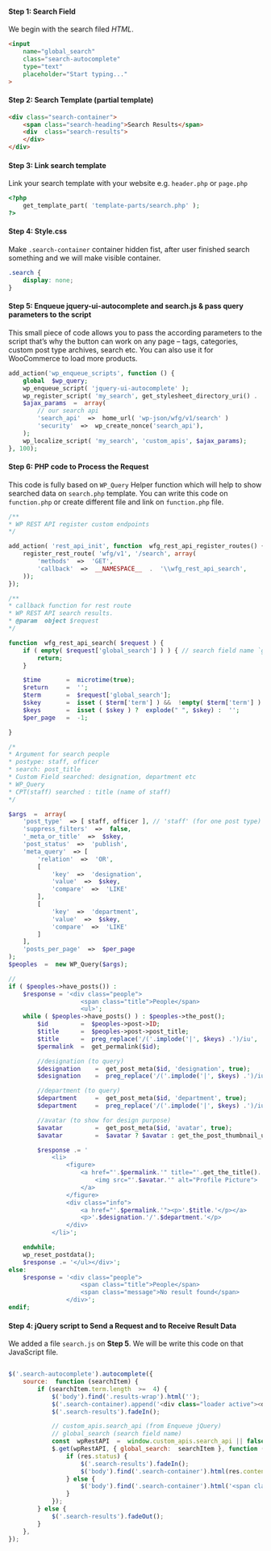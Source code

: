 #### Step 1: Search Field
We begin with the search filed *HTML*. 

``` html
<input
	name="global_search"
	class="search-autocomplete"
	type="text"
	placeholder="Start typing..."
>
```

#### Step 2: Search Template (partial template)

``` html
<div class="search-container">
	<span class="search-heading">Search Results</span>
	<div  class="search-results">
	</div>
</div>

```
#### Step 3: Link search template

Link your search template with your website
e.g. `header.php` or `page.php`

``` php
<?php
	get_template_part( 'template-parts/search.php' );
?>
```

#### Step 4: Style.css
Make `.search-container` container hidden fist, after user finished search something and we will make visible container.

``` scss
.search {
	display: none;
}
```

#### Step 5: Enqueue jquery-ui-autocomplete and search.js & pass query parameters to the script

This small piece of code allows you to pass the according parameters to the script that’s why the button can work on any page – tags, categories, custom post type archives, search etc. You can also use it for WooCommerce to load more products.

``` php
add_action('wp_enqueue_scripts', function () {
	global  $wp_query;
	wp_enqueue_script( 'jquery-ui-autocomplete' );
	wp_register_script( 'my_search', get_stylesheet_directory_uri() . '/search.js', array('jquery') );
	$ajax_params  =  array(
		// our search api
		'search_api'  =>  home_url( 'wp-json/wfg/v1/search' )
		'security'  =>  wp_create_nonce('search_api'),
	);
	wp_localize_script( 'my_search', 'custom_apis', $ajax_params);
}, 100);

```

#### Step 6: PHP code to Process the Request 

This code is fully based on `WP_Query`
Helper function which will help to show searched data on `search.php` template.
You can write this code on `function.php` or create different file and link on `function.php` file.


``` php
/**
* WP REST API register custom endpoints
*/

add_action( 'rest_api_init', function  wfg_rest_api_register_routes() {
	register_rest_route( 'wfg/v1', '/search', array(
		'methods'  =>  'GET',
		'callback'  =>  __NAMESPACE__  .  '\\wfg_rest_api_search',
	));
});

```

``` php
/**
* callback function for rest route
* WP REST API search results.
* @param  object $request
*/

function  wfg_rest_api_search( $request ) {
	if ( empty( $request['global_search'] ) ) { // search field name `global_search`
		return;
	}

	$time		=  microtime(true);
	$return		=  '';
	$term		=  $request['global_search'];
	$skey		=  isset ( $term['term'] ) &&  !empty( $term['term'] ) ? $term['term'] :  '';
	$keys		=  isset ( $skey ) ?  explode(" ", $skey) :  '';
	$per_page  	=  -1;

}

/*
* Argument for search people
* postype: staff, officer
* search: post_title
* Custom Field searched: designation, department etc
* WP_Query
* CPT(staff) searched : title (name of staff)
*/

$args  =  array(
	'post_type'  => [ staff, officer ], // 'staff' (for one post type)
	'suppress_filters'  =>  false,
	'_meta_or_title'  =>  $skey,
	'post_status'  =>  'publish',
	'meta_query'  => [
		'relation'  =>  'OR',
		[
			'key'  =>  'designation',
			'value'  =>  $skey,
			'compare'  =>  'LIKE'
		],
		[
			'key'  =>  'department',
			'value'  =>  $skey,
			'compare'  =>  'LIKE'
		]
	],
	'posts_per_page'  =>  $per_page
);
$peoples  =  new WP_Query($args);

// 
if ( $peoples->have_posts()) :
	$response = '<div class="people">
					<span class="title">People</span>
					<ul>';
	while ( $peoples->have_posts() ) : $peoples->the_post();
		$id  		=  $peoples->post->ID;
		$title  	=  $peoples->post->post_title;
		$title  	=  preg_replace('/('.implode('|', $keys) .')/iu', '<span>\0</span>', $title);
		$permalink  =  get_permalink($id);

		//designation (to query)
		$designation	=  get_post_meta($id, 'designation', true);
		$designation 	=  preg_replace('/('.implode('|', $keys) .')/iu', '<span>\0</span>', $designation);

		//department (to query)
		$department		=  get_post_meta($id, 'department', true);
		$department 	=  preg_replace('/('.implode('|', $keys) .')/iu', '<span>\0</span>', $designation);

		//avatar (to show for design purpose)
		$avatar			=  get_post_meta($id, 'avatar', true);
		$avatar			=  $avatar ? $avatar : get_the_post_thumbnail_url($id);

		$response .= '
			<li>
				<figure>
					<a href="'.$permalink.'" title="'.get_the_title().'">
						<img src="'.$avatar.'" alt="Profile Picture">
					</a>
				</figure>
				<div class="info">
					<a href="'.$permalink.'"><p>'.$title.'</p></a>
					<p>'.$designation.'/'.$department.'</p>
				</div>
			</li>';

	endwhile;
	wp_reset_postdata();
	$response .= '</ul></div>';
else:
	$response =	'<div class="people">
					<span class="title">People</span>
					<span class="message">No result found</span>
				</div>';
endif;

```

#### Step 4: jQuery script to Send a Request and to Receive Result Data
We added a file `search.js` on **Step 5**. We will be write this code on that JavaScript file.



``` js

$('.search-autocomplete').autocomplete({
	source:  function (searchItem) {
		if (searchItem.term.length  >=  4) {
			$('body').find('.results-wrap').html('');
			$('.search-container).append('<div class="loader active"><div class="loading" role="status"></div></div>');
			$('.search-results').fadeIn();

			// custom_apis.search_api (from Enqueue jQuery)
			// global_search (search field name)
			const  wpRestAPI  =  window.custom_apis.search_api || false;
			$.get(wpRestAPI, { global_search:  searchItem }, function (res) {
				if (res.status) {
					$('.search-results').fadeIn();
					$('body').find('.search-container').html(res.content);
				} else {
					$('body').find('.search-container').html('<span class="message">Something is wrong, please try again later ...</span>');
				}
			});
		} else {
			$('.search-results').fadeOut();
		}
	},
});

```
